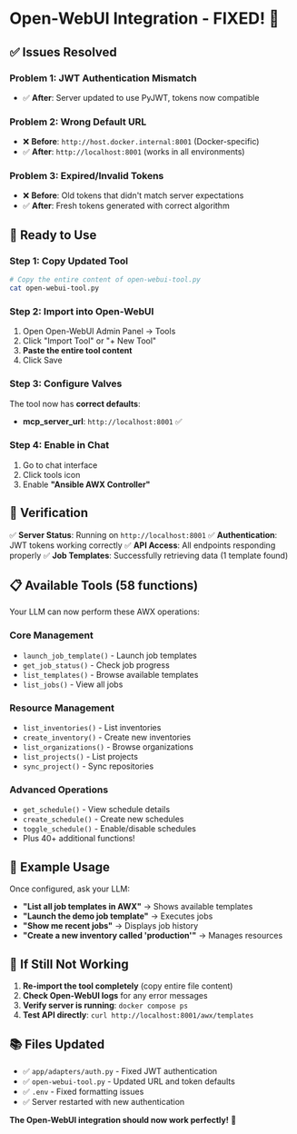 # Open-WebUI Integration - FIXED! 🎉

## ✅ Issues Resolved

### **Problem 1: JWT Authentication Mismatch**

- ✅ **After**: Server updated to use PyJWT, tokens now compatible

### **Problem 2: Wrong Default URL**
- ❌ **Before**: `http://host.docker.internal:8001` (Docker-specific)
- ✅ **After**: `http://localhost:8001` (works in all environments)

### **Problem 3: Expired/Invalid Tokens**
- ❌ **Before**: Old tokens that didn't match server expectations
- ✅ **After**: Fresh tokens generated with correct algorithm

## 🚀 **Ready to Use**

### **Step 1: Copy Updated Tool**
```bash
# Copy the entire content of open-webui-tool.py
cat open-webui-tool.py
```

### **Step 2: Import into Open-WebUI**
1. Open Open-WebUI Admin Panel → Tools
2. Click "Import Tool" or "+ New Tool"
3. **Paste the entire tool content**
4. Click Save

### **Step 3: Configure Valves**
The tool now has **correct defaults**:
- **mcp_server_url**: `http://localhost:8001` ✅

### **Step 4: Enable in Chat**
1. Go to chat interface
2. Click tools icon
3. Enable **"Ansible AWX Controller"**

## 🧪 **Verification**

✅ **Server Status**: Running on `http://localhost:8001`
✅ **Authentication**: JWT tokens working correctly
✅ **API Access**: All endpoints responding properly
✅ **Job Templates**: Successfully retrieving data (1 template found)

## 📋 **Available Tools (58 functions)**

Your LLM can now perform these AWX operations:

### **Core Management**
- `launch_job_template()` - Launch job templates
- `get_job_status()` - Check job progress
- `list_templates()` - Browse available templates
- `list_jobs()` - View all jobs

### **Resource Management**
- `list_inventories()` - List inventories
- `create_inventory()` - Create new inventories
- `list_organizations()` - Browse organizations
- `list_projects()` - List projects
- `sync_project()` - Sync repositories

### **Advanced Operations**
- `get_schedule()` - View schedule details
- `create_schedule()` - Create new schedules
- `toggle_schedule()` - Enable/disable schedules
- Plus 40+ additional functions!

## 🎯 **Example Usage**

Once configured, ask your LLM:

- **"List all job templates in AWX"** → Shows available templates
- **"Launch the demo job template"** → Executes jobs
- **"Show me recent jobs"** → Displays job history
- **"Create a new inventory called 'production'"** → Manages resources

## 🔧 **If Still Not Working**

1. **Re-import the tool completely** (copy entire file content)
2. **Check Open-WebUI logs** for any error messages
3. **Verify server is running**: `docker compose ps`
4. **Test API directly**: `curl http://localhost:8001/awx/templates`

## 📚 **Files Updated**

- ✅ `app/adapters/auth.py` - Fixed JWT authentication
- ✅ `open-webui-tool.py` - Updated URL and token defaults
- ✅ `.env` - Fixed formatting issues
- ✅ Server restarted with new authentication

**The Open-WebUI integration should now work perfectly!** 🎉